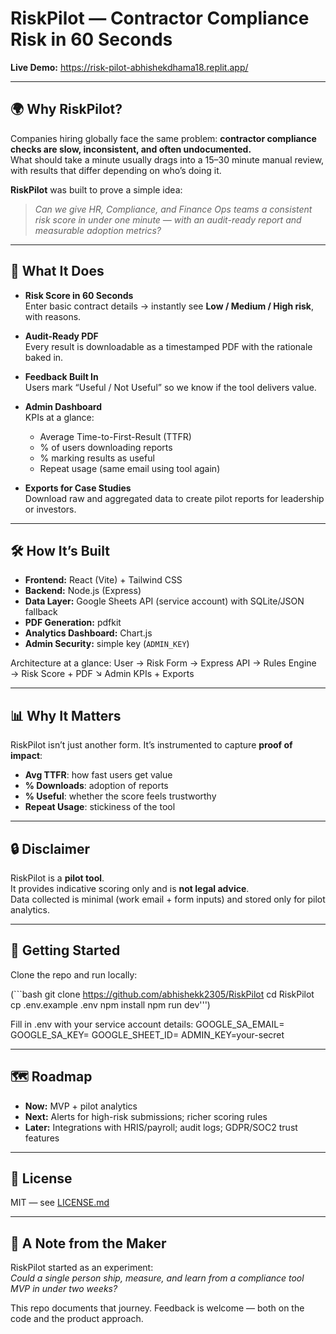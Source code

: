 # RiskPilot — Contractor Compliance Risk in 60 Seconds

**Live Demo:** https://risk-pilot-abhishekdhama18.replit.app/  

---

## 🌍 Why RiskPilot?
Companies hiring globally face the same problem: **contractor compliance checks are slow, inconsistent, and often undocumented.**  
What should take a minute usually drags into a 15–30 minute manual review, with results that differ depending on who’s doing it.

**RiskPilot** was built to prove a simple idea:  
> *Can we give HR, Compliance, and Finance Ops teams a consistent risk score in under one minute — with an audit-ready report and measurable adoption metrics?*  

---

## 🚀 What It Does
- **Risk Score in 60 Seconds**  
  Enter basic contract details → instantly see **Low / Medium / High risk**, with reasons.  

- **Audit-Ready PDF**  
  Every result is downloadable as a timestamped PDF with the rationale baked in.  

- **Feedback Built In**  
  Users mark “Useful / Not Useful” so we know if the tool delivers value.  

- **Admin Dashboard**  
  KPIs at a glance:  
  - Average Time-to-First-Result (TTFR)  
  - % of users downloading reports  
  - % marking results as useful  
  - Repeat usage (same email using tool again)  

- **Exports for Case Studies**  
  Download raw and aggregated data to create pilot reports for leadership or investors.  

---

## 🛠 How It’s Built
- **Frontend:** React (Vite) + Tailwind CSS  
- **Backend:** Node.js (Express)  
- **Data Layer:** Google Sheets API (service account) with SQLite/JSON fallback  
- **PDF Generation:** pdfkit  
- **Analytics Dashboard:** Chart.js  
- **Admin Security:** simple key (`ADMIN_KEY`)  

Architecture at a glance:
User → Risk Form → Express API → Rules Engine → Risk Score + PDF
↘ Admin KPIs + Exports


---

## 📊 Why It Matters
RiskPilot isn’t just another form. It’s instrumented to capture **proof of impact**:

- **Avg TTFR**: how fast users get value  
- **% Downloads**: adoption of reports  
- **% Useful**: whether the score feels trustworthy  
- **Repeat Usage**: stickiness of the tool  


---

## 🔒 Disclaimer
RiskPilot is a **pilot tool**.  
It provides indicative scoring only and is **not legal advice**.  
Data collected is minimal (work email + form inputs) and stored only for pilot analytics.  

---

## 📌 Getting Started

Clone the repo and run locally:

(```bash
git clone https://github.com/abhishekk2305/RiskPilot
cd RiskPilot
cp .env.example .env
npm install
npm run dev''')

Fill in .env with your service account details:
GOOGLE_SA_EMAIL=
GOOGLE_SA_KEY=
GOOGLE_SHEET_ID=
ADMIN_KEY=your-secret

---

## 🗺 Roadmap

- **Now:** MVP + pilot analytics  
- **Next:** Alerts for high-risk submissions; richer scoring rules  
- **Later:** Integrations with HRIS/payroll; audit logs; GDPR/SOC2 trust features  

---

## 📄 License

MIT — see [LICENSE.md](./LICENSE.md)

---

## 🙌 A Note from the Maker

RiskPilot started as an experiment:  
*Could a single person ship, measure, and learn from a compliance tool MVP in under two weeks?*  

This repo documents that journey. Feedback is welcome — both on the code and the product approach.


